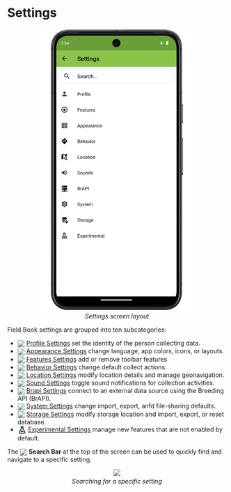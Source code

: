 Settings
========

<figure align="center" class="image">
  <img src="_static/images/settings/settings_framed.png" width="350px"> 
  <figcaption><i>Settings screen layout</i></figcaption> 
</figure>

Field Book settings are grouped into ten subcategories:

-   <a href="settings-profile.md"><img style="vertical-align: middle;" src="_static/icons/settings/main/account.png" width="20px"></a> [Profile Settings](settings-profile.md) set the identity of the person collecting data.
-   <a href="settings-appearance.md"><img style="vertical-align: middle;" src="_static/icons/settings/main/view-grid-outline.png" width="20px"></a> [Appearance Settings](settings-appearance.md) change language, app colors, icons, or layouts.
-   <a href="settings-features.md"><img style="vertical-align: middle;" src="_static/icons/settings/main/star-circle-outline.png" width="20px"></a> [Features Settings](settings-features.md) add or remove toolbar features
-   <a href="settings-behavior.md"><img style="vertical-align: middle;" src="_static/icons/settings/main/directions.png" width="20px"></a> [Behavior Settings](settings-behavior.md) change default collect actions.
-   <a href="settings-location.md"><img style="vertical-align: middle;" src="_static/icons/settings/main/map-search.png" width="20px"></a> [Location Settings](settings-location.md) modify location details and manage geonavigation.
-  <a href="settings-sounds.md"><img style="vertical-align: middle;" src="_static/icons/settings/main/volume-high.png" width="20px"></a> [Sound Settings](settings-sound.md) toggle sound notifications for collection activities.
-   <a href="settings-brapi.md"><img style="vertical-align: middle;" src="_static/icons/settings/main/server-network.png" width="20px"></a> [Brapi Settings](settings-brapi.md) connect to an external data source using the Breeding API (BrAPI).
-   <a href="settings-system.md"><img style="vertical-align: middle;" src="_static/icons/settings/main/cog-outline.png" width="20px"></a> [System Settings](settings-system.md) change import, export, anfd file-sharing defaults.
-   <a href="settings-storage.md"><img style="vertical-align: middle;" src="_static/icons/settings/main/database-cog.png" width="20px"></a> [Storage Settings](settings-storage.md) modify storage location and import, export, or reset database.
-   <a href="settings-experimental.md"><img style="vertical-align: middle;" src="_static/icons/settings/main/flask-outline.png" width="20px"></a> [Experimental Settings](settings-experimental.md) manage new features that are not enabled by default.

The <img ref="search" style="vertical-align: middle;" src="_static/icons/collect/magnify.png" width="20px"> **Search Bar** at the top of the screen can be used to quickly find and navigate to a specific setting.

<figure align="center" class="image">
  <img src="_static/images/settings/settings_search_example.png" width="350px"> 
  <figcaption><i>Searching for a specific setting</i></figcaption> 
</figure>
